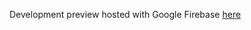 Development preview hosted with Google Firebase [here]("https://brwn-c7634.web.app/index.html#index-content")